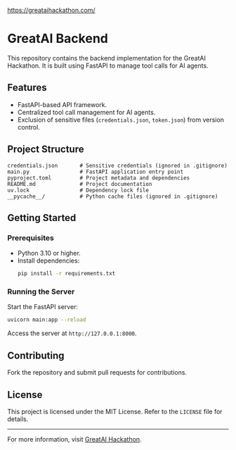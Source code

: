 https://greataihackathon.com/

# GreatAI Backend

This repository contains the backend implementation for the GreatAI Hackathon. It is built using FastAPI to manage tool calls for AI agents.

## Features

- FastAPI-based API framework.
- Centralized tool call management for AI agents.
- Exclusion of sensitive files (`credentials.json`, `token.json`) from version control.

## Project Structure

```
credentials.json       # Sensitive credentials (ignored in .gitignore)
main.py                # FastAPI application entry point
pyproject.toml         # Project metadata and dependencies
README.md              # Project documentation
uv.lock                # Dependency lock file
__pycache__/           # Python cache files (ignored in .gitignore)
```

## Getting Started

### Prerequisites

- Python 3.10 or higher.
- Install dependencies:
  ```bash
  pip install -r requirements.txt
  ```

### Running the Server

Start the FastAPI server:

```bash
uvicorn main:app --reload
```

Access the server at `http://127.0.0.1:8000`.

## Contributing

Fork the repository and submit pull requests for contributions.

## License

This project is licensed under the MIT License. Refer to the `LICENSE` file for details.

---

For more information, visit [GreatAI Hackathon](https://greataihackathon.com/).
